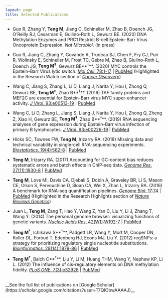 ```yaml
---
layout: page
title: Selected Publications
---
```


- Guo R, Zhang Y, **Teng M**, Jiang C, Schineller M, Zhao B, Doench JG, O’Reilly RJ, 
Cesarman E, Guilino-Roth L, Gewurz BE. (2020) DNA Methylation Enzymes and PRC1 Restrict
B-cell Epstein-Barr Virus Oncoprotein Expression. 
*Nat Microbiol*. (in press)

- Guo R, Jiang C, Zhang Y, Govande A, Trudeau SJ, Chen F, Fry CJ, Puri R, 
Wolinsky E, Schineller M, Frost TC, Gebre M, Zhao B, Giulino-Roth L, Doench JG,
**Teng M<sup>‡</sup>**, Gewurz BE**<sup>‡</sup>**. (2020) MYC controls the Epstein-Barr 
Virus lytic switch. [*Mol Cell*. 78:1-17](https://doi.org/10.1016/j.molcel.2020.03.025)
| [PubMed](https://pubmed.ncbi.nlm.nih.gov/32315601) (Highlighted in the Research Watch 
section of [*Cancer Discovery*](https://doi.org/10.1158/2159-8290.CD-RW2020-064))

- Wang C, Jiang S, Zhang L, Li D, Liang J, Narita Y, Hou I, Zhong Q, Gewurz BE,
**Teng M<sup>‡</sup>**, Zhao B**<sup>‡</sup>**. (2019) TAF family proteins and MEF2C are 
essential for Epstein-Barr virus MYC super-enhancer activity. [*J Virol*. 
93:e00513-19](https://doi.org/10.1128/JVI.00513-19)
| [PubMed](https://www.ncbi.nlm.nih.gov/pubmed/31167905)

- Wang C, Li D, Zhang L, Jiang S, Liang J, Narita Y, Hou I, Zhong Q, Zheng Z, Xiao
H, Gewurz BE, **Teng M<sup>‡</sup>**, Zhao B**<sup>‡</sup>**. (2019) RNA sequencing analyses
of gene expression during Epstein-Barr virus infection of primary B lymphocytes.
[*J Virol*. 93:e00226-19](https://doi.org/10.1128/JVI.00226-19)
| [PubMed](https://www.ncbi.nlm.nih.gov/pubmed/31019051)

- Hicks SC, Townes FW, **Teng M**, Irizarry RA. (2018) Missing data and technical 
variability in single-cell RNA-sequencing experiments. [*Biostatistics*. 
19(4):562-8](https://doi.org/10.1093/biostatistics/kxx053)
| [PubMed](https://www.ncbi.nlm.nih.gov/pubmed/29121214)

- **Teng M**, Irizarry RA. (2017) Accounting for GC-content bias reduces systematic errors
and batch effects in ChIP-seq data. [*Genome Res*. 27(11):1930-8](https://doi.org/10.1101/gr.220673.117)
| [PubMed](https://www.ncbi.nlm.nih.gov/pubmed/29025895)

- **Teng M**, Love MI, Davis CA, Djebali S, Dobin A, Graveley BR, Li S, Mason CE,
Olson S, Pervouchine D, Sloan CA, Wei X, Zhan L, Irizarry RA. (2016) A benchmark for
RNA-seq quantification pipelines. [*Genome Biol*. 17:74](https://doi.org/10.1186/s13059-016-0940-1)
| [PubMed](https://www.ncbi.nlm.nih.gov/pubmed/27107712) (Highlighted in the Research
Highlights section of [*Nature Reviews Genetics*](https://www.nature.com/articles/nrg.2016.62))

- Juan L, **Teng M**, Zang T, Hao Y, Wang Z, Yan C, Liu Y, Li J, Zhang T, Wang Y. (2014)
The personal genome browser: visualizing functions of genetic variants.
[*Nucleic Acids Res*. 42(W1):W192-7](https://doi.org/10.1093/nar/gku361)
| [PubMed](https://www.ncbi.nlm.nih.gov/pubmed/24799434)

- **Teng M<sup>†</sup>**, Ichikawa S**<sup>†</sup>**, Padgett LR, Wang Y, Mort M, 
Cooper DN, Koller DL, Foroud T, Edenberg HJ, Econs MJ, Liu Y. (2012) regSNPs: a 
strategy for prioritizing regulatory single nucleotide substitutions.
[*Bioinformatics*. 28(14):1879-86](https://doi.org/10.1093/bioinformatics/bts275)
| [PubMed](https://www.ncbi.nlm.nih.gov/pubmed/22611130)

- **Teng M<sup>†</sup>**, Balch C**<sup>†</sup>**, Liu Y, Li M, Huang THM, Wang Y,
Nephew KP, Li L. (2012) The influence of cis-regulatory elements on DNA methylation
fidelity. [*PLoS ONE*. 7(3):e32928](https://doi.org/10.1371/journal.pone.0032928)
| [PubMed](https://www.ncbi.nlm.nih.gov/pubmed/22412954)

<br>
__See the full list of publications on [Google Scholar](https://scholar.google.com/citations?user=T7QIObwAAAAJ)__
